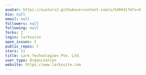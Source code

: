 ```yaml
---
avatar: https://avatars2.githubusercontent.com/u/54944174?v=4
bio: null
email: null
followers: null
following: null
forks: 2
login: larksuite
open_issues: 2
public_repos: 7
stars: 11
title: Lark Technologies Pte. Ltd.
user_type: Organization
website: https://www.larksuite.com
---
```


